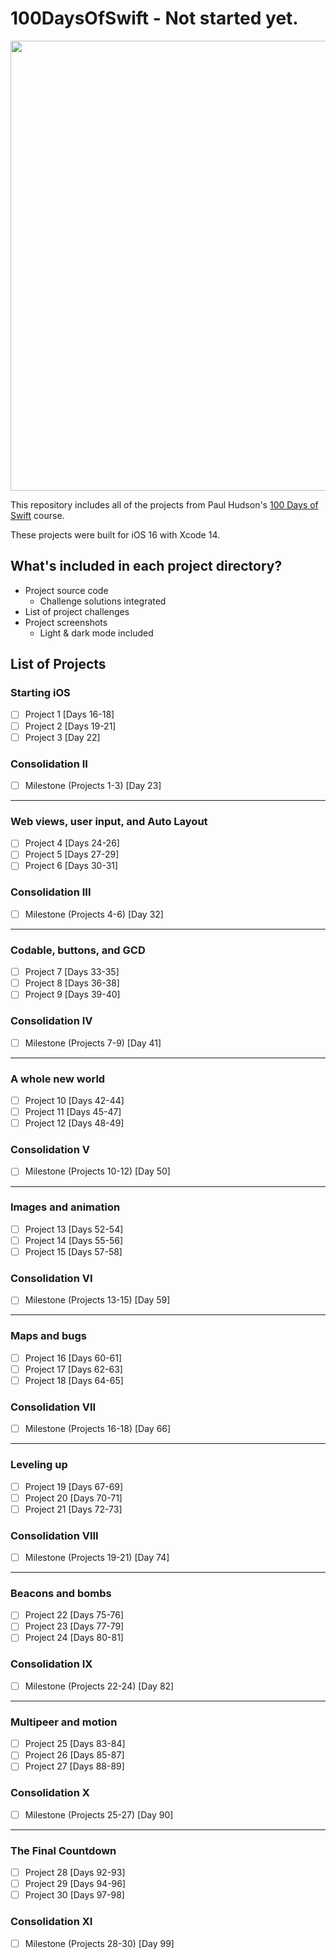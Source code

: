 # 100DaysOfSwift - Not started yet.
<div align="center">
  <img src="https://i.ytimg.com/vi/RB5nWzdl-b8/maxresdefault.jpg" width="720">
</div>

This repository includes all of the projects from Paul Hudson's [100 Days of Swift](https://www.hackingwithswift.com/100) course.

These projects were built for iOS 16 with Xcode 14.

## What's included in each project directory?
* Project source code
  * Challenge solutions integrated
* List of project challenges
* Project screenshots
  * Light & dark mode included

## List of Projects
### Starting iOS
- [ ] Project 1 [Days 16-18]
- [ ] Project 2 [Days 19-21]
- [ ] Project 3 [Day 22]
### Consolidation II
- [ ] Milestone (Projects 1-3) [Day 23]
---
### Web views, user input, and Auto Layout
- [ ] Project 4 [Days 24-26]
- [ ] Project 5 [Days 27-29]
- [ ] Project 6 [Days 30-31]
### Consolidation III
- [ ] Milestone (Projects 4-6) [Day 32]
---
### Codable, buttons, and GCD
- [ ] Project 7 [Days 33-35]
- [ ] Project 8 [Days 36-38]
- [ ] Project 9 [Days 39-40]
### Consolidation IV
- [ ] Milestone (Projects 7-9) [Day 41]
---
### A whole new world
- [ ] Project 10 [Days 42-44]
- [ ] Project 11 [Days 45-47]
- [ ] Project 12 [Days 48-49]
### Consolidation V
- [ ] Milestone (Projects 10-12) [Day 50]
---
### Images and animation
- [ ] Project 13 [Days 52-54]
- [ ] Project 14 [Days 55-56]
- [ ] Project 15 [Days 57-58]
### Consolidation VI
- [ ] Milestone (Projects 13-15) [Day 59]
---
### Maps and bugs
- [ ] Project 16 [Days 60-61]
- [ ] Project 17 [Days 62-63]
- [ ] Project 18 [Days 64-65]
### Consolidation VII
- [ ] Milestone (Projects 16-18) [Day 66]
---
### Leveling up
- [ ] Project 19 [Days 67-69]
- [ ] Project 20 [Days 70-71]
- [ ] Project 21 [Days 72-73]
### Consolidation VIII
- [ ] Milestone (Projects 19-21) [Day 74]
---
### Beacons and bombs
- [ ] Project 22 [Days 75-76]
- [ ] Project 23 [Days 77-79]
- [ ] Project 24 [Days 80-81]
### Consolidation IX
- [ ] Milestone (Projects 22-24) [Day 82]
---
### Multipeer and motion
- [ ] Project 25 [Days 83-84]
- [ ] Project 26 [Days 85-87]
- [ ] Project 27 [Days 88-89]
### Consolidation X
- [ ] Milestone (Projects 25-27) [Day 90]
---
### The Final Countdown
- [ ] Project 28 [Days 92-93]
- [ ] Project 29 [Days 94-96]
- [ ] Project 30 [Days 97-98]
### Consolidation XI
- [ ] Milestone (Projects 28-30) [Day 99]
